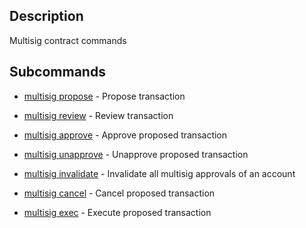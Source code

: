 ## Description
Multisig contract commands

## Subcommands
- [multisig propose](multisig-propose.md) - Propose transaction
- [multisig review](multisig-review.md) - Review transaction
- [multisig approve](multisig-approve.md) - Approve proposed transaction
- [multisig unapprove](multisig-unapprove.md) - Unapprove proposed transaction

- [multisig invalidate](multisig-invalidate.md) - Invalidate all multisig approvals of an account
- [multisig cancel](multisig-cancel.md) - Cancel proposed transaction
- [multisig exec](multisig-exec.md) - Execute proposed transaction